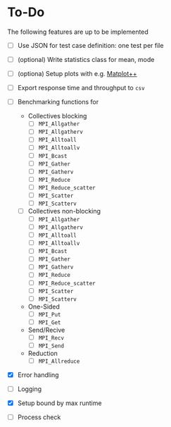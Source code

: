 # To-Do

The following features are up to be implemented

- [ ] Use JSON for test case definition: one test per file
- [ ] (optional) Write statistics class for mean, mode
- [ ] (optiona) Setup plots with e.g. [Matplot++](https://github.com/alandefreitas/matplotplusplus?tab=readme-ov-file)
- [ ] Export response time and throughput to `csv`
- [ ] Benchmarking functions for
    - Collectives blocking
        - [ ] `MPI_Allgather`
        - [ ] `MPI_Allgatherv`
        - [ ] `MPI_Alltoall`
        - [ ] `MPI_Alltoallv`
        - [ ] `MPI_Bcast`
        - [ ] `MPI_Gather`
        - [ ] `MPI_Gatherv`
        - [ ] `MPI_Reduce`
        - [ ] `MPI_Reduce_scatter`
        - [ ] `MPI_Scatter`
        - [ ] `MPI_Scatterv`
    - [ ] Collectives non-blocking
        - [ ] `MPI_Allgather`
        - [ ] `MPI_Allgatherv`
        - [ ] `MPI_Alltoall`
        - [ ] `MPI_Alltoallv`
        - [ ] `MPI_Bcast`
        - [ ] `MPI_Gather`
        - [ ] `MPI_Gatherv`
        - [ ] `MPI_Reduce`
        - [ ] `MPI_Reduce_scatter`
        - [ ] `MPI_Scatter`
        - [ ] `MPI_Scatterv`
    - One-Sided
        - [ ] `MPI_Put`
        - [ ] `MPI_Get` 
    - Send/Recive
        - [ ] `MPI_Recv`
        - [ ] `MPI_Send`
    - Reduction
        - [ ] `MPI_Allreduce`
- [x] Error handling
- [ ] Logging
- [x] Setup bound by max runtime
- [ ] Process check


